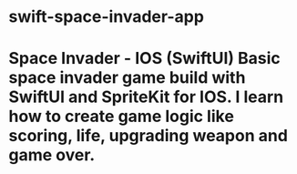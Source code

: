 # swift-space-invader-app
# Space Invader - IOS (SwiftUI)  Basic space invader game build with SwiftUI and SpriteKit for IOS. I learn how to create game logic like scoring, life, upgrading weapon and game over.
